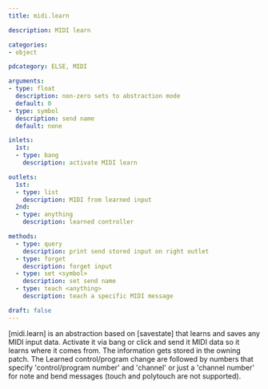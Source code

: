 ```yaml
---
title: midi.learn

description: MIDI learn

categories:
- object

pdcategory: ELSE, MIDI

arguments:
- type: float
  description: non-zero sets to abstraction mode
  default: 0
- type: symbol
  description: send name
  default: none

inlets:
  1st:
  - type: bang
    description: activate MIDI learn

outlets:
  1st:
  - type: list
    description: MIDI from learned input
  2nd:
  - type: anything
    description: learned controller

methods:
  - type: query
    description: print send stored input on right outlet
  - type: forget
    description: forget input
  - type: set <symbol>
    description: set send name
  - type: teach <anything>
    description: teach a specific MIDI message

draft: false
---
```


[midi.learn] is an abstraction based on [savestate] that learns and saves any MIDI input data. Activate it via bang or click and send it MIDI data so it learns where it comes from. The information gets stored in the owning patch.
The Learned control/program change are followed by numbers that specify 'control/program number' and 'channel' or just a 'channel number' for note and bend messages (touch and polytouch are not supported).
